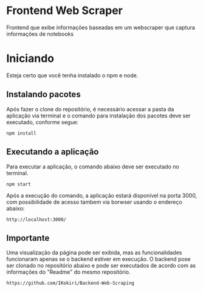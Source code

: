# Frontend Web Scraper

Frontend que exibe informações baseadas em um webscraper que captura informações de notebooks

# Iniciando

Esteja certo que  você tenha instalado o npm e node.

## Instalando pacotes

Após fazer o clone do repositório, é necessário acessar a pasta da aplicação via terminal e o comando para instalação dos pacotes deve ser executado, conforme segue:

```
npm install
```

## Executando a aplicação

Para executar a aplicação, o comando abaixo deve ser executado no terminal.

```
npm start
```

Após a execução do comando, a aplicação estará disponível na porta 3000, com possibilidade de acesso tambem via borwser usando o endereço abaixo:
```
http://localhost:3000/
```

## Importante

Uma visualização da página pode ser exibida, mas as funcionalidades funcionaram apenas se o backend estiver em execução. O backend pose ser clonado no repositório abaixo e pode ser executados de acordo com as informações do "Readme" do mesmo repositório.

```
https://github.com/IKokiri/Backend-Web-Scraping
```